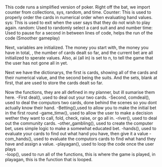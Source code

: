 This code runs a simplified version of poker.
Right off the bat, we import counter from collections, sys, random, and time. 
Counter: This is used to properly order the cards in numerical order when evaluating hand values.
sys: This is used to exit when the user says that they do not wish to play again.
random: Used to randomly select a card suit and and number
time: Used to pause for a second in between lines of code, helps the run of the code (Smoother gameplay)

Next, variables are initialized. The money you start with, the money you have in total, , the number of cards dealt so far, and the current bet are all initialized to sperate values. Also, ai (all in) is set to n, to tell the game that the user has not gone all in yet.

Next we have the dictionarys, the first is cards, showing all of the cards and their numerical value, and the second being the suits. And the sets, blank at first, that are used to store the cards dealt so far.

Now the functions, they are all defined in my planner, but ill sumarise them here. 
-First deal(), used to deal out your two cards. 
-Second, comdeal(), used to deal the computors two cards, done behind the scenes so you dont actually know their hand. 
-Betting(),used to allow you to make the initial bet in the first round
-game_timw(), used to allow the user to make a decision wether they want to call, fold, check, raise, or go all in.
-river(), used to deal out the community cards.
-other_gambling(), used to create the computer bet, uses simple logic to make a somewhat educated bet.
-hands(), used to evaluate your cards to find out what hand you have, then give it a value
-com_hands(), used to evaluate the computors cards to find what hand they have and assign a value.
-playagan(), used to loop the code once the user plays  
-loop(), used to run all of the functions, this is where the game is played, in playagan, this is the function that is looped.
